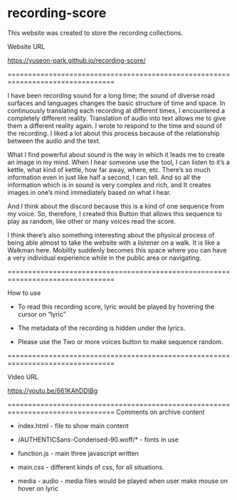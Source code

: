 # recording-score

This website was created to store the recording collections.

Website URL

https://yuseon-park.github.io/recording-score/

================================================================================

I have been recording sound for a long time; the sound of diverse road surfaces and languages changes the basic structure of time and space. In continuously translating each recording at different times, I encountered a completely different reality. Translation of audio into text allows me to give them a different reality again. I wrote to respond to the time and sound of the recording. I liked a lot about this process because of the relationship between the audio and the text.

What I find powerful about sound is the way in which it leads me to create an image in my mind. When I hear someone use the tool, I can listen to it’s a kettle, what kind of kettle, how far away, where, etc. There’s so much information even in just like half a second, I can tell. And so all the information which is in sound is very complex and rich, and It creates images in one’s mind immediately based on what I hear.

And I think about the discord because this is a kind of one sequence from my voice. So, therefore, I created this Button that allows this sequence to play as random, like other or many voices read the score.

I think there’s also something interesting about the physical process of being able almost to take the website with a listener on a walk. It is like a Walkman here. Mobility suddenly becomes this space where you can have a very individual experience while in the public area or navigating.

================================================================================

How to use

- To read this recording score, lyric would be played by hovering the cursor on “lyric”

- The metadata of the recording is hidden under the lyrics.

- Please use the Two or more voices button to make sequence random.

================================================================================

Video URL

https://youtu.be/661KAhDDIBg

================================================================================
Comments on archive content

- index.html - file to show main content

- /AUTHENTICSans-Condensed-90.woff/* - fonts in use

- function.js - main three javascript written

- main.css - different kinds of css, for all situations.

- media - audio - media files would be played when user make mouse on hover on lyric